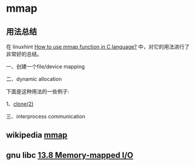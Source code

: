 # mmap 

## 用法总结

在 linuxhint [How to use mmap function in C language?](https://linuxhint.com/using_mmap_function_linux/) 中，对它的用法进行了非常好的总结。

一、创建一个file/device mapping

二、dynamic allocation

下面是这种用法的一些例子:

1、[clone(2)](https://man7.org/linux/man-pages/man2/clone.2.html)

三、interprocess communication





## wikipedia [mmap](https://en.wikipedia.org/wiki/Mmap)



## gnu libc [13.8 Memory-mapped I/O](https://www.gnu.org/software/libc/manual/html_node/Memory_002dmapped-I_002fO.html)

